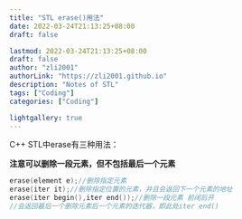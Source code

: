 ```yaml
---
title: "STL erase()用法"
date: 2022-03-24T21:13:25+08:00
draft: false

lastmod: 2022-03-24T21:13:25+08:00
draft: false
author: "zli2001"
authorLink: "https://zli2001.github.io"
description: "Notes of STL"
tags: ["Coding"]
categories: ["Coding"]

lightgallery: true
---
```

C++ STL中erase有三种用法：
<!--more-->
**注意可以删除一段元素，但不包括最后一个元素**
```c++
erase(element e);//删除指定元素
erase(iter it);//删除指定位置的元素，并且会返回下一个元素的地址
erase(iter begin(),iter end());//删除一段元素 前闭后开 
//会返回最后一个删除元素后一个元素的迭代器，即此处iter end()
```

